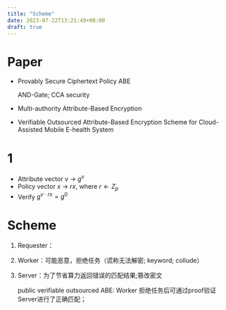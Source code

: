 ```yaml
---
title: "Scheme"
date: 2023-07-22T13:21:49+08:00
draft: true
---
```


# Paper
- Provably Secure Ciphertext Policy ABE

    AND-Gate; CCA security
- Multi-authority Attribute-Based Encryption
- Verifiable Outsourced Attribute-Based Encryption Scheme for Cloud-Assisted Mobile E-health System

# 1
- Attribute vector $v$ -> $g^v$
- Policy vector $x$ -> $rx$, where $r\leftarrow Z_p$
- Verify $g^{v\cdot rx}=g^0$


# Scheme
1. Requester： 
2. Worker：可能恶意，拒绝任务（谎称无法解密; keyword; collude）
   
3. Server：为了节省算力返回错误的匹配结果;篡改密文
   
    public verifiable outsourced ABE: Worker 拒绝任务后可通过proof验证 Server进行了正确匹配；

